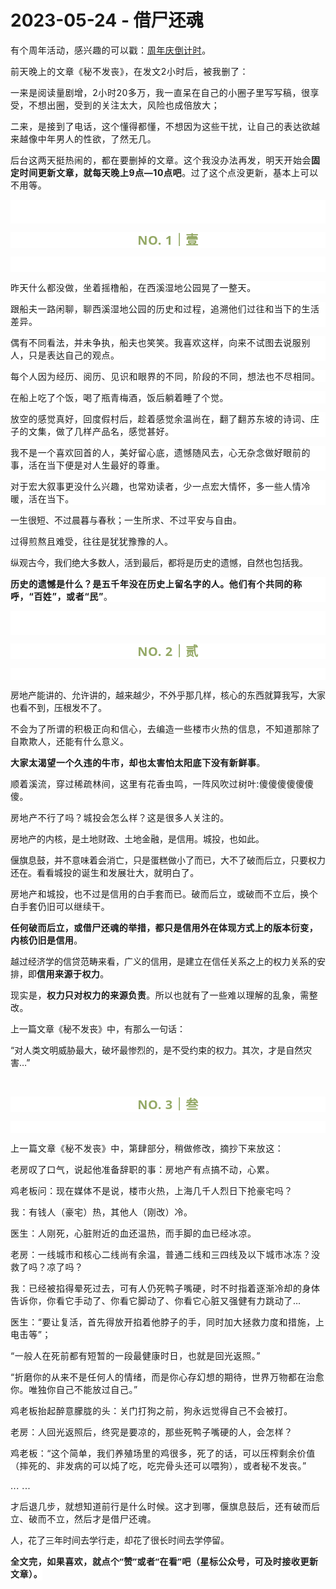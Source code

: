 # 2023-05-24 - 借尸还魂

<p style="visibility: visible;"><span style="letter-spacing: 0.578px; visibility: visible;"></span><span style="letter-spacing: 0.578px; visibility: visible;">有个周年活动，感兴趣的可以戳：</span><a target="_blank" href="http://mp.weixin.qq.com/s?__biz=Mzg2OTkwNzE4MA==&amp;mid=2247491146&amp;idx=1&amp;sn=36ea9cbaf0451a9167055cc275be1c50&amp;chksm=ce94b1c9f9e338df923c585f9f7d8da4a82de759270f2aa83e366b27d79be91f400741af8e48&amp;scene=21#wechat_redirect" textvalue="生得再平凡，也是限量版" linktype="text" imgurl="" imgdata="null" data-itemshowtype="0" tab="innerlink" data-linktype="2" style="letter-spacing: 0.578px; white-space: normal; visibility: visible;" hasload="1">周年庆倒计时</a><span style="letter-spacing: 0.578px; visibility: visible;">。</span></p><p style="visibility: visible;"><span style="letter-spacing: 0.578px; visibility: visible;">前天晚上的文章《秘不发丧》，在发文2小时后，被我删了：</span></p><p style="visibility: visible;"><span style="letter-spacing: 0.578px; visibility: visible;">一来是阅读量剧增，2小时20多万，我一直呆在自己的小圈子里写写稿，很享受，不想出圈，受到的关注太大，风险也成倍放大；<br style="visibility: visible;"></span></p><p style="visibility: visible;"><span style="letter-spacing: 0.578px; visibility: visible;">二来，是接到了电话，这个懂得都懂，不想因为这些干扰，让自己的表达欲越来越像中年男人的性欲，了然无几。<br style="visibility: visible;"></span></p><p style="visibility: visible;"><span style="letter-spacing: 0.578px; visibility: visible;">后台这两天挺热闹的，都在要删掉的文章。这个我没办法再发，明天开始会<strong style="visibility: visible;">固定时间更新文章，就每天晚上9点—10点吧</strong>。过了这个点没更新，基本上可以不用等。</span></p><p style="outline: 0px;font-family: system-ui, -apple-system, BlinkMacSystemFont, &quot;Helvetica Neue&quot;, &quot;PingFang SC&quot;, &quot;Hiragino Sans GB&quot;, &quot;Microsoft YaHei UI&quot;, &quot;Microsoft YaHei&quot;, Arial, sans-serif;letter-spacing: 0.544px;white-space: normal;background-color: rgb(255, 255, 255);visibility: visible;"><br style="outline: 0px;visibility: visible;"><br style="outline: 0px;visibility: visible;"></p><p style="outline: 0px;letter-spacing: 0.544px;white-space: normal;color: rgb(34, 34, 34);font-family: -apple-system-font, system-ui, &quot;Helvetica Neue&quot;, &quot;PingFang SC&quot;, &quot;Hiragino Sans GB&quot;, &quot;Microsoft YaHei UI&quot;, &quot;Microsoft YaHei&quot;, Arial, sans-serif;background-color: rgb(255, 255, 255);text-align: center;visibility: visible;"><span style="outline: 0px;font-weight: bold;line-height: 25px;color: rgb(149, 169, 103);font-size: 20px;visibility: visible;">NO. 1｜壹</span></p><p style="outline: 0px;letter-spacing: 0.544px;white-space: normal;color: rgb(34, 34, 34);font-family: -apple-system-font, system-ui, &quot;Helvetica Neue&quot;, &quot;PingFang SC&quot;, &quot;Hiragino Sans GB&quot;, &quot;Microsoft YaHei UI&quot;, &quot;Microsoft YaHei&quot;, Arial, sans-serif;background-color: rgb(255, 255, 255);text-align: center;visibility: visible;"><span style="outline: 0px;font-weight: bold;line-height: 25px;color: rgb(149, 169, 103);font-size: 20px;visibility: visible;"><br style="visibility: visible;"></span></p><p style="white-space: normal;outline: 0px;font-family: system-ui, -apple-system, BlinkMacSystemFont, &quot;Helvetica Neue&quot;, &quot;PingFang SC&quot;, &quot;Hiragino Sans GB&quot;, &quot;Microsoft YaHei UI&quot;, &quot;Microsoft YaHei&quot;, Arial, sans-serif;letter-spacing: 0.544px;background-color: rgb(255, 255, 255);visibility: visible;">昨天什么都没做，坐着摇橹船，在西溪湿地公园晃了一整天。</p><p style="white-space: normal;outline: 0px;font-family: system-ui, -apple-system, BlinkMacSystemFont, &quot;Helvetica Neue&quot;, &quot;PingFang SC&quot;, &quot;Hiragino Sans GB&quot;, &quot;Microsoft YaHei UI&quot;, &quot;Microsoft YaHei&quot;, Arial, sans-serif;letter-spacing: 0.544px;background-color: rgb(255, 255, 255);visibility: visible;">跟船夫一路闲聊，聊西溪湿地公园的历史和过程，追溯他们过往和当下的生活差异。</p><p style="white-space: normal;outline: 0px;font-family: system-ui, -apple-system, BlinkMacSystemFont, &quot;Helvetica Neue&quot;, &quot;PingFang SC&quot;, &quot;Hiragino Sans GB&quot;, &quot;Microsoft YaHei UI&quot;, &quot;Microsoft YaHei&quot;, Arial, sans-serif;letter-spacing: 0.544px;background-color: rgb(255, 255, 255);visibility: visible;">偶有不同看法，并未争执，船夫也笑笑。我喜欢这样，向来不试图去说服别人，只是表达自己的观点。</p><p style="white-space: normal;outline: 0px;font-family: system-ui, -apple-system, BlinkMacSystemFont, &quot;Helvetica Neue&quot;, &quot;PingFang SC&quot;, &quot;Hiragino Sans GB&quot;, &quot;Microsoft YaHei UI&quot;, &quot;Microsoft YaHei&quot;, Arial, sans-serif;letter-spacing: 0.544px;background-color: rgb(255, 255, 255);visibility: visible;"><span style="letter-spacing: 0.578px; visibility: visible;">每个人因为经历、阅历、见识和眼界的不同，阶段的不同，想法也不尽相同。</span><span style="letter-spacing: 0.578px; visibility: visible;"></span></p><p style="white-space: normal;outline: 0px;font-family: system-ui, -apple-system, BlinkMacSystemFont, &quot;Helvetica Neue&quot;, &quot;PingFang SC&quot;, &quot;Hiragino Sans GB&quot;, &quot;Microsoft YaHei UI&quot;, &quot;Microsoft YaHei&quot;, Arial, sans-serif;letter-spacing: 0.544px;background-color: rgb(255, 255, 255);visibility: visible;">在船上吃了个饭，喝了瓶青梅酒，饭后躺着睡了个觉。<br style="visibility: visible;"></p><p style="white-space: normal;outline: 0px;font-family: system-ui, -apple-system, BlinkMacSystemFont, &quot;Helvetica Neue&quot;, &quot;PingFang SC&quot;, &quot;Hiragino Sans GB&quot;, &quot;Microsoft YaHei UI&quot;, &quot;Microsoft YaHei&quot;, Arial, sans-serif;letter-spacing: 0.544px;background-color: rgb(255, 255, 255);visibility: visible;">放空的感觉真好，回度假村后，趁着感觉余温尚在，翻了翻苏东坡的诗词、庄子的文集，做了几样产品名，感觉甚好<span style="letter-spacing: 0.544px; visibility: visible;">。</span></p><p style="white-space: normal;outline: 0px;font-family: system-ui, -apple-system, BlinkMacSystemFont, &quot;Helvetica Neue&quot;, &quot;PingFang SC&quot;, &quot;Hiragino Sans GB&quot;, &quot;Microsoft YaHei UI&quot;, &quot;Microsoft YaHei&quot;, Arial, sans-serif;letter-spacing: 0.544px;background-color: rgb(255, 255, 255);visibility: visible;">我不是一个喜欢回首的人，美好留心底，遗憾随风去，心无杂念做好眼前的事，活在当下便是对人生最好的尊重。</p><p style="white-space: normal;outline: 0px;font-family: system-ui, -apple-system, BlinkMacSystemFont, &quot;Helvetica Neue&quot;, &quot;PingFang SC&quot;, &quot;Hiragino Sans GB&quot;, &quot;Microsoft YaHei UI&quot;, &quot;Microsoft YaHei&quot;, Arial, sans-serif;letter-spacing: 0.544px;background-color: rgb(255, 255, 255);visibility: visible;">对于宏大叙事更没什么兴趣，也常劝读者，少一点宏大情怀，多一些人情冷暖，活在当下。</p><p style="visibility: visible;">一生很短、不过晨暮与春秋；<span style="letter-spacing: 0.034em; visibility: visible;">一生所求、不过平安与自由。</span></p><p style="visibility: visible;"><span style="letter-spacing: 0.034em; visibility: visible;">过得煎熬且难受，往往是犹犹豫豫的人。</span></p><p>纵观古今，我们绝大多数人，活到最后，都将是历史的遗憾，自然也包括我。</p><p style="white-space: normal;outline: 0px;font-family: system-ui, -apple-system, BlinkMacSystemFont, &quot;Helvetica Neue&quot;, &quot;PingFang SC&quot;, &quot;Hiragino Sans GB&quot;, &quot;Microsoft YaHei UI&quot;, &quot;Microsoft YaHei&quot;, Arial, sans-serif;letter-spacing: 0.544px;background-color: rgb(255, 255, 255);visibility: visible;"><strong><span style="letter-spacing: 0.578px;font-family: mp-quote, -apple-system-font, BlinkMacSystemFont, &quot;Helvetica Neue&quot;, &quot;PingFang SC&quot;, &quot;Hiragino Sans GB&quot;, &quot;Microsoft YaHei UI&quot;, &quot;Microsoft YaHei&quot;, Arial, sans-serif;">历史的遗憾是什么？</span><span style="letter-spacing: 0.578px;font-family: mp-quote, -apple-system-font, BlinkMacSystemFont, &quot;Helvetica Neue&quot;, &quot;PingFang SC&quot;, &quot;Hiragino Sans GB&quot;, &quot;Microsoft YaHei UI&quot;, &quot;Microsoft YaHei&quot;, Arial, sans-serif;">是五千年没在历史上留名字的人。他们有个共同的称呼，“百姓”，或者“民”</span></strong><span style="letter-spacing: 0.578px;font-family: mp-quote, -apple-system-font, BlinkMacSystemFont, &quot;Helvetica Neue&quot;, &quot;PingFang SC&quot;, &quot;Hiragino Sans GB&quot;, &quot;Microsoft YaHei UI&quot;, &quot;Microsoft YaHei&quot;, Arial, sans-serif;">。</span><br></p><p style="outline: 0px;font-family: system-ui, -apple-system, BlinkMacSystemFont, &quot;Helvetica Neue&quot;, &quot;PingFang SC&quot;, &quot;Hiragino Sans GB&quot;, &quot;Microsoft YaHei UI&quot;, &quot;Microsoft YaHei&quot;, Arial, sans-serif;letter-spacing: 0.544px;white-space: normal;background-color: rgb(255, 255, 255);visibility: visible;"><br style="outline: 0px;visibility: visible;"><br style="outline: 0px;visibility: visible;"></p><p style="outline: 0px;letter-spacing: 0.544px;white-space: normal;color: rgb(34, 34, 34);font-family: -apple-system-font, system-ui, &quot;Helvetica Neue&quot;, &quot;PingFang SC&quot;, &quot;Hiragino Sans GB&quot;, &quot;Microsoft YaHei UI&quot;, &quot;Microsoft YaHei&quot;, Arial, sans-serif;background-color: rgb(255, 255, 255);text-align: center;visibility: visible;"><span style="outline: 0px;font-weight: bold;line-height: 25px;color: rgb(149, 169, 103);font-size: 20px;visibility: visible;">NO. 2｜贰</span></p><p style="outline: 0px;letter-spacing: 0.544px;white-space: normal;color: rgb(34, 34, 34);font-family: -apple-system-font, system-ui, &quot;Helvetica Neue&quot;, &quot;PingFang SC&quot;, &quot;Hiragino Sans GB&quot;, &quot;Microsoft YaHei UI&quot;, &quot;Microsoft YaHei&quot;, Arial, sans-serif;background-color: rgb(255, 255, 255);text-align: center;visibility: visible;"><br></p><p>房地产能讲的、允许讲的，越来越少，不外乎那几样，核心的东西就算我写，大家也看不到，压根发不了。</p><p><span style="font-family: system-ui, -apple-system, BlinkMacSystemFont, &quot;Helvetica Neue&quot;, &quot;PingFang SC&quot;, &quot;Hiragino Sans GB&quot;, &quot;Microsoft YaHei UI&quot;, &quot;Microsoft YaHei&quot;, Arial, sans-serif;letter-spacing: 0.578px;">不会为了所谓的积极正向和信心，去编造一些楼市火热的信息，不知道那除了自欺欺人，还能有什么意义。</span></p><p><span style="font-family: system-ui, -apple-system, BlinkMacSystemFont, &quot;Helvetica Neue&quot;, &quot;PingFang SC&quot;, &quot;Hiragino Sans GB&quot;, &quot;Microsoft YaHei UI&quot;, &quot;Microsoft YaHei&quot;, Arial, sans-serif;letter-spacing: 0.578px;"><strong style="letter-spacing: 0.578px;white-space: normal;">大家太渴望一个久违的牛市，却也太害怕太阳底下没有新鲜事</strong><span style="letter-spacing: 0.578px;">。</span></span></p><p><span style="font-family: system-ui, -apple-system, BlinkMacSystemFont, &quot;Helvetica Neue&quot;, &quot;PingFang SC&quot;, &quot;Hiragino Sans GB&quot;, &quot;Microsoft YaHei UI&quot;, &quot;Microsoft YaHei&quot;, Arial, sans-serif;letter-spacing: 0.578px;">顺着溪流，</span><span style="font-family: system-ui, -apple-system, BlinkMacSystemFont, &quot;Helvetica Neue&quot;, &quot;PingFang SC&quot;, &quot;Hiragino Sans GB&quot;, &quot;Microsoft YaHei UI&quot;, &quot;Microsoft YaHei&quot;, Arial, sans-serif;letter-spacing: 0.578px;">穿过稀疏</span><span style="font-family: system-ui, -apple-system, BlinkMacSystemFont, &quot;Helvetica Neue&quot;, &quot;PingFang SC&quot;, &quot;Hiragino Sans GB&quot;, &quot;Microsoft YaHei UI&quot;, &quot;Microsoft YaHei&quot;, Arial, sans-serif;letter-spacing: 0.578px;">林间</span><span style="font-family: system-ui, -apple-system, BlinkMacSystemFont, &quot;Helvetica Neue&quot;, &quot;PingFang SC&quot;, &quot;Hiragino Sans GB&quot;, &quot;Microsoft YaHei UI&quot;, &quot;Microsoft YaHei&quot;, Arial, sans-serif;letter-spacing: 0.578px;">，</span><span style="font-family: system-ui, -apple-system, BlinkMacSystemFont, &quot;Helvetica Neue&quot;, &quot;PingFang SC&quot;, &quot;Hiragino Sans GB&quot;, &quot;Microsoft YaHei UI&quot;, &quot;Microsoft YaHei&quot;, Arial, sans-serif;letter-spacing: 0.578px;">这里有花香虫鸣，一阵风吹过树叶:傻傻傻傻傻傻傻。</span></p><p><span style="font-family: system-ui, -apple-system, BlinkMacSystemFont, &quot;Helvetica Neue&quot;, &quot;PingFang SC&quot;, &quot;Hiragino Sans GB&quot;, &quot;Microsoft YaHei UI&quot;, &quot;Microsoft YaHei&quot;, Arial, sans-serif;letter-spacing: 0.578px;">房地产不行了吗？城投会怎么样？这是很多人关注的。</span></p><p>房地产的内核，是土地财政、土地金融，是信用。城投，也如此。</p><p>偃旗息鼓，并不意味着会消亡，只是蛋糕做小了而已，大不了破而后立，只要权力还在。看看<span style="letter-spacing: 0.034em;">城投的诞生和发展壮大，就明白了。</span></p><p><span style="letter-spacing: 0.034em;">房地产和城投，也不过是信用的白手套而已。破而后立，或破而不立后，</span><span style="letter-spacing: 0.034em;">换个白手套仍旧可以继续干。</span></p><p><strong><span style="letter-spacing: 0.034em;">任何破而后立，或借尸还魂的举措，都只是信用外在体现方式上的版本衍变，内核仍旧是信用</span></strong><span style="letter-spacing: 0.034em;">。</span></p><p>越过经济学的信贷范畴来看，广义的信用，是建立在信任关系之上的权力关系的安排，即<strong><span style="letter-spacing: 0.034em;">信用来源于权力</span></strong><span style="letter-spacing: 0.034em;">。</span></p><p><span style="letter-spacing: 0.034em;">现实是，</span><strong><span style="letter-spacing: 0.034em;">权</span><span style="letter-spacing: 0.034em;">力只对权力的来源负责</span></strong><span style="letter-spacing: 0.034em;">。所以也就有了一些难以理解的乱象，需整改。</span></p><p>上一篇文章《秘不发丧》中，有那么一句话：</p><p>“对人类文明威胁最大，破坏最惨烈的，是不受约束的权力。其次，才是自然灾害…”</p><p><br></p><p style="outline: 0px;letter-spacing: 0.544px;white-space: normal;color: rgb(34, 34, 34);font-family: -apple-system-font, system-ui, &quot;Helvetica Neue&quot;, &quot;PingFang SC&quot;, &quot;Hiragino Sans GB&quot;, &quot;Microsoft YaHei UI&quot;, &quot;Microsoft YaHei&quot;, Arial, sans-serif;background-color: rgb(255, 255, 255);text-align: center;visibility: visible;"><span style="outline: 0px;font-weight: bold;line-height: 25px;color: rgb(149, 169, 103);font-size: 20px;visibility: visible;">NO. 3｜叁</span></p><p style="outline: 0px;letter-spacing: 0.544px;white-space: normal;color: rgb(34, 34, 34);font-family: -apple-system-font, system-ui, &quot;Helvetica Neue&quot;, &quot;PingFang SC&quot;, &quot;Hiragino Sans GB&quot;, &quot;Microsoft YaHei UI&quot;, &quot;Microsoft YaHei&quot;, Arial, sans-serif;background-color: rgb(255, 255, 255);text-align: center;visibility: visible;"><br style="outline: 0px;visibility: visible;"></p><p style="white-space: normal;letter-spacing: 0.578px;">上一篇文章《秘不发丧》中，第肆部分，稍做修改，摘抄下来放这：</p><p style="white-space: normal;letter-spacing: 0.578px;">老房叹了口气，说起他准备辞职的事：房地产有点搞不动，心累。</p><p style="white-space: normal;letter-spacing: 0.578px;">鸡老板问：现在媒体不是说，楼市火热，上海几千人烈日下抢豪宅吗？<br></p><p style="white-space: normal;letter-spacing: 0.578px;">我：有钱人（豪宅）热，其他人（刚改）冷。</p><p style="white-space: normal;letter-spacing: 0.578px;">医生：人刚死，心脏附近的血还温热，而手脚的血已经冰凉。</p><p style="white-space: normal;letter-spacing: 0.578px;">老房：<span style="letter-spacing: 0.578px;">一线</span><span style="letter-spacing: 0.578px;">城市和核心二线尚有余温，</span><span style="letter-spacing: 0.578px;">普通二线和</span><span style="letter-spacing: 0.578px;">三四线及以下城市冰冻？</span>没救了吗？凉了吗？</p><p style="white-space: normal;letter-spacing: 0.578px;">我：<span style="letter-spacing: 0.578px;">已经被掐得晕死过去，可有人仍死鸭子嘴硬，时不时指着逐渐冷却的身体告诉你，你看它手动了、你看它脚动了、你看它心脏又强健有力跳动了…</span><br></p><p style="white-space: normal;letter-spacing: 0.578px;"><span style="letter-spacing: 0.578px;">医生：“要让复活，首先得放开掐着他脖子的手，同时加大拯救力度和措施，上电击等”；</span></p><p style="white-space: normal;letter-spacing: 0.578px;"><span style="letter-spacing: 0.578px;">“一般人在死前都有短暂的一段最健康时日，也就是回光返照。”</span></p><p style="white-space: normal;letter-spacing: 0.578px;"><span style="letter-spacing: 0.578px;">“折磨你的从来不是任何人的情绪，而是你心存幻想的期待，世界万物都在治愈你。唯独你自己不能放过自己。”</span></p><p style="white-space: normal;letter-spacing: 0.578px;"><span style="letter-spacing: 0.578px;">鸡老板抬起醉意朦胧的头：关门打狗之前，狗永远觉得自己不会被打。<br></span></p><p style="white-space: normal;letter-spacing: 0.578px;"><span style="letter-spacing: 0.578px;">老房：人回光返照后，终究是要凉的，那些死鸭子嘴硬的人，会怎样？</span></p><p style="white-space: normal;letter-spacing: 0.578px;"><span style="letter-spacing: 0.578px;">鸡老板：“这个简单，我们养殖场里的鸡很多，死了的话，可以压榨剩余价值（摔死的、非发病的可以炖了吃，吃完骨头还可以喂狗），或者秘不发丧。”</span></p><p style="white-space: normal;letter-spacing: 0.578px;"><span style="letter-spacing: 0.578px;">... ...</span></p><p style="white-space: normal;letter-spacing: 0.578px;"><span style="letter-spacing: 0.578px;">才后退几步，就想知道前行是什么时候。这才到哪，偃旗息鼓后，还有破而后立、破而不立，然后才是借尸还魂。</span></p><p>人，花了三年时间去学行走，却花了很长时间去学停留。</p><p style="margin-bottom: 0px;"><strong style="white-space: normal;outline: 0px;font-family: system-ui, -apple-system, BlinkMacSystemFont, &quot;Helvetica Neue&quot;, &quot;PingFang SC&quot;, &quot;Hiragino Sans GB&quot;, &quot;Microsoft YaHei UI&quot;, &quot;Microsoft YaHei&quot;, Arial, sans-serif;letter-spacing: 0.544px;background-color: rgb(255, 255, 255);color: rgb(34, 34, 34);font-size: 16px;"><span style="outline: 0px;font-size: 14px;">全文完，如果喜欢，就点个“赞”或者“在看”吧（星标公众号，可及时接收更新文章）。</span></strong></p><p style="display: none;"><mp-style-type data-value="3"></mp-style-type></p>